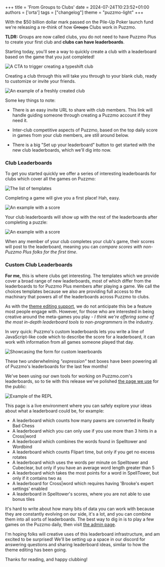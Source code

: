 +++
title = 'From Groups to Clubs'
date = 2024-07-24T10:23:52+01:00
authors = ['orta']
tags = ["changelog"]
theme = "puzzmo-light"
+++

With the $50 billion dollar mark passed on the Pile-Up Poker launch fund we're releasing a re-think of how ~~Groups~~ Clubs work in Puzzmo.

**TLDR:** Groups are now called clubs, you do not need to have Puzzmo Plus to create your first club and **clubs can have leaderboards**.

Starting today, you'll see a way to quickly create a club with a leaderboard based on the game that you just completed!

![A CTA to trigger creating a typeshift club](insta-club.png)

Creating a club through this will take you through to your blank club, ready to customize or invite your friends.

![An example of a freshly created club](blank.png)

Some key things to note:

- There is an easy invite URL to share with club members. This link will handle guiding someone through creating a Puzzmo account if they need it.

- Inter-club competitive aspects of Puzzmo, based on the top daily score in games from your club members, are still around below.

- There is a big "Set up your leaderboard" button to get started with the new club leaderboards, which we'll dig into now.

### Club Leaderboards

To get you started quickly we offer a series of interesting leaderboards for clubs which cover all the games on Puzzmo:

![The list of templates](choose-template.png)

Completing a game will give you a first place! Hah, easy.

![An example with a score](show-in-group.png)

Your club leaderboards will show up with the rest of the leaderboards after completing a puzzle:

![An example with a score](show-scores-in-gameplay.png)

When any member of your club completes your club's game, their scores will post to the leaderboard, meaning you can _compare scores with non-Puzzmo Plus folks for the first time_.

### Custom Club Leaderboards

**For me,** this is where clubs get interesting. The templates which we provide cover a broad range of new leaderboards, most of which differ from the leaderboards to for Puzzmo Plus members after playing a game. We call the choices templates because we also are providing full access to the machinary that powers all of the leaderboards across Puzzmo to clubs.

As with the [theme editing support](https://blog.puzzmo.com/posts/2024/04/25/theme-editor/), we do not anticipate this be a feature most people engage with. However, for those who are interested in being creative around the meta-games you play - _I think we're offering some of the most in-depth leaderboard tools to non-programmers_ in the industry.

In _very_ quick: Puzzmo's custom leaderboards lets you write a line of JavaScript-like code which to describe the score for a leaderboard, it can work with information from all games someone played that day.

![Showcasing the form for custom leaerboards](custom.png)

These two underwhelming _"expression"_ text boxes have been powering all of Puzzmo's leaderboards for the last few months!

We've been using our own tools for working on Puzzmo.com's leaderboards, so to tie with this release we've polished [the page we use](https://www.puzzmo.com/admin/leaderboard/) for the public:

![Example of the REPL](repl.png)

This page is a live environment where you can safely explore your ideas about what a leaderboard could be, for example:

- A leaderboard which counts how many pawns are converted in Really Bad Chess
- A leaderboard which you can only use if you use more than 3 hints in a Cross|word
- A leaderboard which combines the words found in Spelltower and Wordbind
- A leaderboard which counts Flipart time, but only if you get no excess rotates
- A leaderboard which uses the words per minute on Spelltower and Cubeclear, but only if you have an average word length greater than 5
- A leaderboard which takes the most points for a word in SpellTower, but only if it contains two `A`s
- A leaderboard for Cross|word which requires having 'Brooke's expert settings' enabled
- A leaderboard in Spelltower's scores, where you are not able to use bonus tiles

It's hard to write about how many bits of data you can work with because they are constantly evolving on our side, it's a lot, and you can combine them into all sorts of leaderboards. The best way to dig in is to play a few games on the Puzzmo daily, then visit [the admin page](https://www.puzzmo.com/admin/leaderboard/).

I'm hoping folks will creative uses of this leaderboard infrastructure, and am excited to be surprised! We'll be setting up a space in our discord for answering questions and sharing leaderboard ideas, similar to how the theme editing has been going.

Thanks for reading, and happy clubbing!